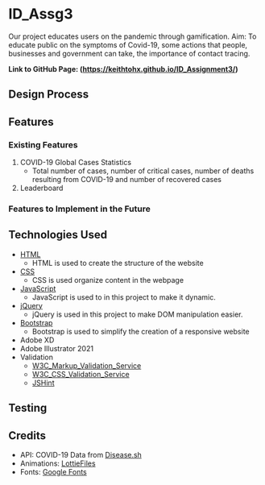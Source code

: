 # ID_Assg3

Our project educates users on the pandemic through gamification.
Aim: To educate public on the symptoms of Covid-19, some actions that people, businesses and government can take, the importance of contact tracing.

__Link to GitHub Page: (https://keithtohx.github.io/ID_Assignment3/)__
## Design Process

## Features

### Existing Features
1. COVID-19 Global Cases Statistics
    * Total number of cases, number of critical cases, number of deaths resulting from COVID-19 and number of recovered cases
2. Leaderboard

### Features to Implement in the Future

## Technologies Used
* [HTML](https://developer.mozilla.org/en-US/docs/Web/HTML)
  * HTML is used to create the structure of the website
* [CSS](https://developer.mozilla.org/en-US/docs/Web/CSS)
  * CSS is used organize content in the webpage
* [JavaScript](https://www.javascript.com/)
  * JavaScript is used to in this project to make it dynamic.
* [jQuery](https://jquery.com/)
  * jQuery is used in this project to make DOM manipulation easier.
* [Bootstrap](https://getbootstrap.com/)
  * Bootstrap is used to simplify the creation of a responsive website
* Adobe XD
* Adobe Illustrator 2021
* Validation
  * [W3C_Markup_Validation_Service](https://validator.w3.org/)
  * [W3C_CSS_Validation_Service](https://jigsaw.w3.org/css-validator/)
  * [JSHint](https://jshint.com/)
## Testing

## Credits
* API: COVID-19 Data from [Disease.sh](https://disease.sh/docs/)
* Animations: [LottieFiles](https://lottiefiles.com/)
* Fonts: [Google Fonts](https://fonts.google.com/)

